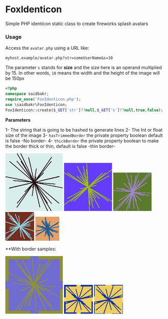 # FoxIdenticon
Simple PHP identicon static class to create fireworks splash avatars

### Usage

Access the `avatar.php` using a URL like:
```
myhost.example/avatar.php?str=someUserName&s=10
```
The parameter `s` stands for **size** and the size here is an operand multiplied by 15. In other words, `10` means the width and the height of the image will be 150px

```php
<?php
namespace saidbakr;
require_once('FoxIdenticon.php');
use \saidbakr\FoxIdenticon;
FoxIdenticon::create($_GET['str']??null,$_GET['s']??null,true,false);

```
**Parameters**

1- The string that is going to be hashed to generate lines
2- The Int or float size of the image 
3- `hasTrimmedBorder` the private property boolean default is false -No border-
4- `thickBorder` the private property boolean to make the border thick or thin, default is false -thin border-

![Avatar](avatar.png)
![Avatar](avatar1.png)
![Avatar](avatar2.png)
![Avatar](avatar3.png)
![Avatar](avatar4.png)

**With border samples:

![Avatar](avatar5.png)
![Avatar](avatar6.png)
![Avatar](avatar7.png)

